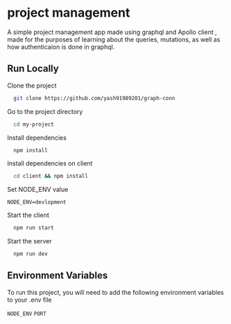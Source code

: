 
# project management

A simple project management app made using 
graphql and Apollo client , made for the purposes of learning about 
the queries, mutations, as well as how authenticaion 
is done in graphql.



## Run Locally

Clone the project

```bash
  git clone https://github.com/yash91989201/graph-conn
```

Go to the project directory

```bash
  cd my-project
```

Install dependencies

```bash
  npm install
```

Install dependencies on client

```bash
  cd client && npm install
```

Set NODE_ENV value

`NODE_ENV=devlopment`

Start the client

```bash
  npm run start
```

Start the server

```bash
  npm run dev
```


## Environment Variables

To run this project, you will need to add the following environment variables to your .env file

`NODE_ENV`
`PORT`




